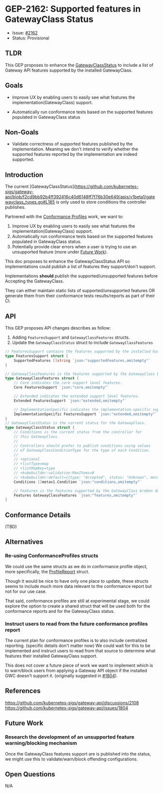 # GEP-2162: Supported features in GatewayClass Status

* Issue: [#2162](https://github.com/kubernetes-sigs/gateway-api/issues/2162)
* Status: Provisional

## TLDR

This GEP proposes to enhance the [GatewayClassStatus](https://github.com/kubernetes-sigs/gateway-api/blob/f2cd9bb92b4ff392416c40d6148ff7f76b30e649/apis/v1beta1/gatewayclass_types.go#L185) to include a list of Gateway API features supported by the installed GatewayClass. 

## Goals

* Improve UX by enabling users to easily see what features the implementation(GatewayClass) support.

* Automatically run conformance tests based on the supported features populated in GatewayClass status

## Non-Goals

* Validate correctness of supported features published by the implementation. Meaning we don't intend to verify whether the supported features reported by the implementation are indeed supported.

## Introduction

The current [GatewayClassStatus](https://github.com/kubernetes-sigs/gateway-api/blob/f2cd9bb92b4ff392416c40d6148ff7f76b30e649/apis/v1beta1/gatewayclass_types.go#L185 is only used to store conditions the controller publishes.

Partnered with the [Conformance Profiles](https://github.com/kubernetes-sigs/gateway-api/blob/main/geps/gep-1709.md) work, we want to:

1. Improve UX by enabling users to easily see what features the implementation(GatewayClass) support.
1. Automatically run conformance tests based on the supported features populated in GatewayClass status.
1. Potentially provide clear errors when a user is trying to use an unsupported feature (more under [Future Work](#future-work)).

This doc proposes to enhance the GatewayClassStatus API so implementations could publish a list of features they support/don't support.

Implementations **should** publish the supported/unsupported features before Accepting the GatewayClass.

They can either maintain static lists of supported/unsupported features OR generate them from their conformance tests results/reports as part of their CI.

## API

This GEP proposes API changes describes as follow:
1. Adding `FeaturesSupport` and  `GatewayClassFeatures` structs. 
2. Update the `GatewayClassStatus` struct to include `GatewayClassFeatures`

```go
// FeaturesSupport contains the features supported by the installed GatewayClass.
type FeaturesSupport struct {
    SupportedFeatures []string `json:"supportedFeatures,omitempty"`
}

// GatewayClassFeatures is the features supported by the GatewayClass broken down by support level.
type GatewayClassFeatures struct {
    // Core indicates the core support level features.
    Core FeaturesSupport `json:"core,omitempty"`

    // Extended indicates the extended support level features.
    Extended FeaturesSupport `json:"extended,omitempty"`

    // ImplementationSpecific indicates the implementation-specific support level features.
    ImplementationSpecific FeaturesSupport `json:"extended,omitempty"`
}
// GatewayClassStatus is the current status for the GatewayClass.
type GatewayClassStatus struct {
    // Conditions is the current status from the controller for
    // this GatewayClass.
    //
    // Controllers should prefer to publish conditions using values
    // of GatewayClassConditionType for the type of each Condition.
    //
    // +optional
    // +listType=map
    // +listMapKey=type
    // +kubebuilder:validation:MaxItems=8
    // +kubebuilder:default={{type: "Accepted", status: "Unknown", message: "Waiting for controller", reason: "Pending", lastTransitionTime: "1970-01-01T00:00:00Z"}}
    Conditions []metav1.Condition `json:"conditions,omitempty"`

    // Features is the features supported by the GatewayClass broken down by support level.
    Features GatewayClassFeatures `json:"features,omitempty"`
}
```

## Conformance Details

(TBD)

## Alternatives

### Re-using ConformanceProfiles structs

We could use the same structs as we do in conformance profile object, more specifically, the [ProfileReport](https://github.com/kubernetes-sigs/gateway-api/blob/main/conformance/apis/v1alpha1/profilereport.go#LL24C6-L24C19) struct.

Though it would be nice to have only one place to update, these structs seems to include much more data relevant to the conformance report but not for our use case. 

That said, conformance profiles are still at experimental stage, we could explore the option to create a shared struct that will be used both for the conformance reports and for the GatewayClass status.

### Instruct users to read from the future conformance profiles report

The current plan for conformance profiles is to also include centralized reporting. (specific details don't matter now)
We could wait for this to be implemented and instruct users to read from that source to determine what features their installed GatewayClass support.

This does not cover a future piece of work we want to implement which is to warn/block users from applying a Gateway API object if the installed GWC doesn't support it. (originally suggested in [#1804](https://github.com/kubernetes-sigs/gateway-api/issues/1804)). 


## References

https://github.com/kubernetes-sigs/gateway-api/discussions/2108
https://github.com/kubernetes-sigs/gateway-api/issues/1804

## Future Work

### Research the development of an unsupported feature warning/blocking mechanism
Once the GatewayClass features support are is published into the status, we might use this to validate/warn/block offending configurations.

## Open Questions
N/A
